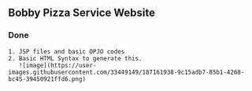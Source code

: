 ## Bobby Pizza Service Website

### Done 
    1. JSP files and basic OPJO codes 
    2. Basic HTML Syntax to generate this.
       ![image](https://user-images.githubusercontent.com/33449149/187161938-9c15adb7-85b1-4268-bc45-39450921ffd6.png)
